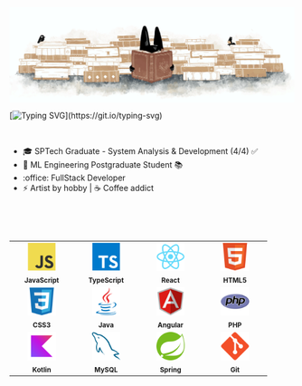 <img align='center' src="./assets/Tatiana KawKaw.gif">

[![Typing SVG](https://readme-typing-svg.herokuapp.com/?color=c39e79&size=30&center=true&vCenter=true&width=1000&lines=Hello,+my+name+is+Cindy+Kanashiro;I'm+22+years+old;I'm+from+Brazil;I+Graduated+systems+Development;Currently+pursuing+Machine+Learning+Engineering;Be+Welcome!Grab+your+coffee+☕+and+let's+code!)](https://git.io/typing-svg)

<!-- <img align="right" src="https://user-images.githubusercontent.com/89213698/236698674-b1d236c2-f5cd-405c-9b51-ed37b5ac10e7.gif" height="350px" width="350px"> -->

<br>
<ul align="left">
   <li>🎓 SPTech Graduate - System Analysis & Development (4/4) ✅</li>
   <li>🧠 ML Engineering Postgraduate Student 📚</li>
   <li>:office: FullStack Developer </li>
   <li>⚡ Artist by hobby | ☕ Coffee addict </li>
</ul>
<br>
  <!-- <div> 
  <a href="https://instagram.com/sky__blu3e" target="_blank"><img src="https://img.shields.io/badge/-Instagram-%23E4405F?style=for-the-badge&logo=instagram&logoColor=white" target="_blank"></a>
   <a href="https://www.linkedin.com/in/cindy-kanashiro-gon%C3%A7alves-19055823a/"><img src="https://img.shields.io/badge/LinkedIn-0077B5?style=for-the-badge&logo=linkedin&logoColor=white" target="_blank"></a>
</div> -->
<br><br>
<div align="center">
  <table>
    <tr>
      <td align="center" width="100">
        <img src="https://raw.githubusercontent.com/devicons/devicon/master/icons/javascript/javascript-original.svg" width="50" height="50" />
        <br><sub><b>JavaScript</b></sub>
      </td>
      <td align="center" width="100">
        <img src="https://raw.githubusercontent.com/devicons/devicon/master/icons/typescript/typescript-original.svg" width="50" height="50" />
        <br><sub><b>TypeScript</b></sub>
      </td>
      <td align="center" width="100">
        <img src="https://raw.githubusercontent.com/devicons/devicon/master/icons/react/react-original.svg" width="50" height="50" />
        <br><sub><b>React</b></sub>
      </td>
      <td align="center" width="100">
        <img src="https://raw.githubusercontent.com/devicons/devicon/master/icons/html5/html5-original.svg" width="50" height="50" />
        <br><sub><b>HTML5</b></sub>
      </td>
    </tr>
    <tr>
      <td align="center" width="100">
        <img src="https://raw.githubusercontent.com/devicons/devicon/master/icons/css3/css3-original.svg" width="50" height="50" />
        <br><sub><b>CSS3</b></sub>
      </td>
      <td align="center" width="100">
        <img src="https://raw.githubusercontent.com/devicons/devicon/master/icons/java/java-original.svg" width="50" height="50" />
        <br><sub><b>Java</b></sub>
      </td>
      <td align="center" width="100">
        <img src="https://raw.githubusercontent.com/devicons/devicon/master/icons/angularjs/angularjs-original.svg" width="50" height="50" />
        <br><sub><b>Angular</b></sub>
      </td>
      <td align="center" width="100">
        <img src="https://raw.githubusercontent.com/devicons/devicon/master/icons/php/php-original.svg" width="50" height="50" />
        <br><sub><b>PHP</b></sub>
      </td>
    </tr>
    <tr>
      <td align="center" width="100">
        <img src="https://raw.githubusercontent.com/devicons/devicon/master/icons/kotlin/kotlin-original.svg" width="50" height="50" />
        <br><sub><b>Kotlin</b></sub>
      </td>
      <td align="center" width="100">
        <img src="https://raw.githubusercontent.com/devicons/devicon/master/icons/mysql/mysql-original.svg" width="50" height="50" />
        <br><sub><b>MySQL</b></sub>
      </td>
      <td align="center" width="100">
        <img src="https://raw.githubusercontent.com/devicons/devicon/master/icons/spring/spring-original.svg" width="50" height="50" />
        <br><sub><b>Spring</b></sub>
      </td>
      <td align="center" width="100">
        <img src="https://raw.githubusercontent.com/devicons/devicon/master/icons/git/git-original.svg" width="50" height="50" />
        <br><sub><b>Git</b></sub>
      </td>
    </tr>
  </table>
</div>
<br>
<!-- <div align="center">
<b>Visitors Count</b> <br> 
<img align="center" src="https://profile-counter.glitch.me/{CindyKanashiro}/count.svg" />  -->
</div>
   </details>
   


